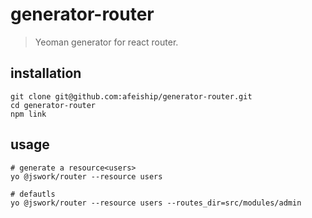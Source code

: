 # generator-router
> Yeoman generator for react router.

## installation
```shell
git clone git@github.com:afeiship/generator-router.git
cd generator-router
npm link
```

## usage
```shell
# generate a resource<users>
yo @jswork/router --resource users

# defautls
yo @jswork/router --resource users --routes_dir=src/modules/admin
```
